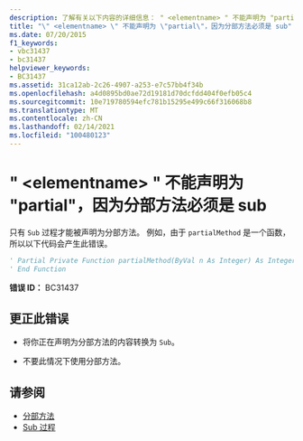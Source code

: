 ```yaml
---
description: 了解有关以下内容的详细信息： " <elementname> " 不能声明为 "partial"，因为分部方法必须是 sub
title: "\" <elementname> \" 不能声明为 \"partial\"，因为分部方法必须是 sub"
ms.date: 07/20/2015
f1_keywords:
- vbc31437
- bc31437
helpviewer_keywords:
- BC31437
ms.assetid: 31ca12ab-2c26-4907-a253-e7c57bb4f34b
ms.openlocfilehash: a4d0895bd0ae72d19181d70dcfdd404f0efb05c4
ms.sourcegitcommit: 10e719780594efc781b15295e499c66f316068b8
ms.translationtype: MT
ms.contentlocale: zh-CN
ms.lasthandoff: 02/14/2021
ms.locfileid: "100480123"
---
```

# <a name="elementname-cannot-be-declared-partial-because-partial-methods-must-be-subs"></a>" \<elementname> " 不能声明为 "partial"，因为分部方法必须是 sub

只有 `Sub` 过程才能被声明为分部方法。 例如，由于 `partialMethod` 是一个函数，所以以下代码会产生此错误。  
  
```vb  
' Partial Private Function partialMethod(ByVal n As Integer) As Integer  
' End Function  
```  
  
 **错误 ID：** BC31437  
  
## <a name="to-correct-this-error"></a>更正此错误  
  
- 将你正在声明为分部方法的内容转换为 `Sub`。  
  
- 不要此情况下使用分部方法。  
  
## <a name="see-also"></a>请参阅

- [分部方法](../programming-guide/language-features/procedures/partial-methods.md)
- [Sub 过程](../programming-guide/language-features/procedures/sub-procedures.md)
